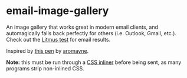 # email-image-gallery
An image gallery that works great in modern email clients, and automagically falls back perfectly for others (i.e. Outlook, Gmail, etc.). Check out the [Litmus test](https://litmus.com/pub/919f662) for email results.

Inspired by [this pen](http://codepen.io/aromayne/pen/zGmgRw) by [aromayne](http://codepen.io/aromayne/).

**Note:** this must be run through a [CSS inliner](https://inliner.cm/) before being sent, as many programs strip non-inlined CSS.
